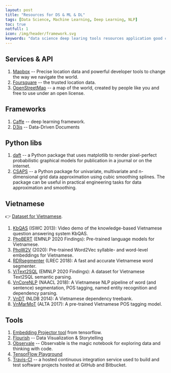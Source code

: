```yaml
---
layout: post
title: "Resources for DS & ML & DL"
tags: [Data Science, Machine Learning, Deep Learning, NLP]
toc: true
notfull: 1
icon: /img/header/framework.svg
keywords: "data science deep learing tools resources application good choice collection machine learning websites link url video dataset data frameworks vietnam nlp viet nam"
---
```


## Services & API

1. [Mapbox](https://www.mapbox.com/) -- Precise location data and powerful developer tools to change the way we navigate the world.
1. [Foursquare](https://foursquare.com/) -- the trusted location data.
2. [OpenStreetMap](https://www.openstreetmap.org/#map=6/46.449/2.210) --  a map of the world, created by people like you and free to use under an open license.

## Frameworks

1. [Caffe](https://caffe.berkeleyvision.org/) -- deep learning framework.
1. [D3js](https://d3js.org/) -- Data-Driven Documents


## Python libs

1. [daft](https://docs.daft-pgm.org/en/latest/#) -- a Python package that uses matplotlib to render pixel-perfect probabilistic graphical models for publication in a journal or on the internet.
1. [CSAPS](https://github.com/espdev/csaps) -- a Python package for univariate, multivariate and n-dimensional grid data approximation using cubic smoothing splines. The package can be useful in practical engineering tasks for data approximation and smoothing.

## Vietnamese

👉 [Dataset for Vietnamese](/dataset-collection/#vietnamese).

1. [KbQAS](http://youtu.be/M1PHvJvv1Z8) (ISWC 2013): Video demo of the knowledge-based Vietnamese question answering system KbQAS.
1. [PhoBERT](https://github.com/VinAIResearch/PhoBERT) (EMNLP 2020 Findings): Pre-trained language models for Vietnamese.
1. [PhoW2V](https://github.com/datquocnguyen/PhoW2V) (2020): Pre-trained Word2Vec syllable- and word-level embeddings for Vietnamese.
1. [RDRsegmenter](https://github.com/datquocnguyen/RDRsegmenter) (LREC 2018): A fast and accurate Vietnamese word segmenter.
1. [ViText2SQL](https://github.com/VinAIResearch/ViText2SQL) (EMNLP 2020 Findings): A dataset for Vietnamese Text2SQL semantic parsing.
1. [VnCoreNLP](https://github.com/vncorenlp/VnCoreNLP) (NAACL 2018): A Vietnamese NLP pipeline of word (and sentence) segmentation, POS tagging, named entity recognition and dependency parsing.
1. [VnDT](http://vndp.sourceforge.net/) (NLDB 2014): A Vietnamese dependency treebank.
1. [VnMarMoT](https://github.com/datquocnguyen/VnMarMoT) (ALTA 2017): A pre-trained Vietnamese POS tagging model.

## Tools

1. [Embedding Projector tool](http://projector.tensorflow.org/) from tensorflow.
1. [Flourish](https://flourish.studio/) -- Data Visualization & Storytelling
2. [Observale](https://observablehq.com/) -- Observable is the magic notebook for exploring data and thinking with code.
3. [TensorFlow Playground](http://playground.tensorflow.org/)
4. [Travis-CI](https://travis-ci.org/) -- a hosted continuous integration service used to build and test software projects hosted at GitHub and Bitbucket.